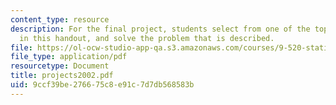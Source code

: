 ```yaml
---
content_type: resource
description: For the final project, students select from one of the topics suggested
  in this handout, and solve the problem that is described.
file: https://ol-ocw-studio-app-qa.s3.amazonaws.com/courses/9-520-statistical-learning-theory-and-applications-spring-2006/9ccf39be276675c8e91c7d7db568583b_projects2002.pdf
file_type: application/pdf
resourcetype: Document
title: projects2002.pdf
uid: 9ccf39be-2766-75c8-e91c-7d7db568583b
---
```

